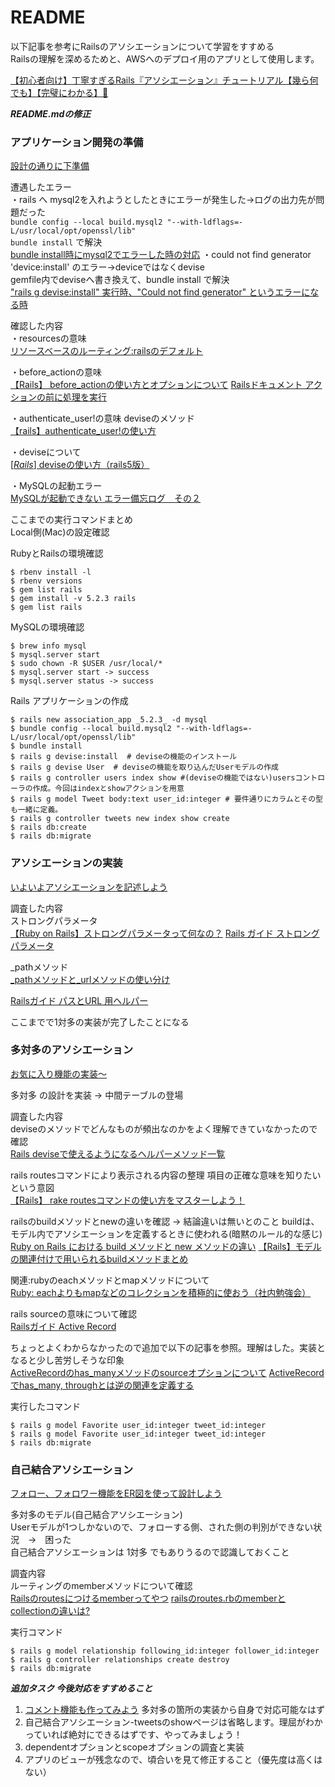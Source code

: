 # README
以下記事を参考にRailsのアソシエーションについて学習をすすめる  
Railsの理解を深めるためと、AWSへのデプロイ用のアプリとして使用します。  

[【初心者向け】丁寧すぎるRails『アソシエーション』チュートリアル【幾ら何でも】【完璧にわかる】🎸](https://qiita.com/kazukimatsumoto/items/14bdff681ec5ddac26d1)

***README.mdの修正***

### アプリケーション開発の準備

[設計の通りに下準備](https://qiita.com/kazukimatsumoto/items/14bdff681ec5ddac26d1#%E8%A8%AD%E8%A8%88%E3%81%AE%E9%80%9A%E3%82%8A%E3%81%AB%E4%B8%8B%E6%BA%96%E5%82%99)  

遭遇したエラー  
・rails へ mysql2を入れようとしたときにエラーが発生した→ログの出力先が問題だった  
   `bundle config --local build.mysql2 "--with-ldflags=-L/usr/local/opt/openssl/lib"`  
   `bundle install` で解決  
  [bundle install時にmysql2でエラーした時の対応](https://nyakanishi.work/bundle-install%E6%99%82%E3%81%ABmysql2%E3%81%A7%E3%82%A8%E3%83%A9%E3%83%BC%E3%81%97%E3%81%9F%E6%99%82%E3%81%AE%E5%AF%BE%E5%BF%9C/)
・could not find generator 'device:install' のエラー→deviceではなくdevise  
  gemfile内でdeviseへ書き換えて、bundle install で解決  
  ["rails g devise:install" 実行時、"Could not find generator" というエラーになる時](https://qiita.com/Taku0055/items/0c17d6f0de7e2e8a7f96)

確認した内容  
・resourcesの意味  
[リソースベースのルーティング:railsのデフォルト](https://railsguides.jp/routing.html#%E3%83%AA%E3%82%BD%E3%83%BC%E3%82%B9%E3%83%99%E3%83%BC%E3%82%B9%E3%81%AE%E3%83%AB%E3%83%BC%E3%83%86%E3%82%A3%E3%83%B3%E3%82%B0-rails%E3%81%AE%E3%83%87%E3%83%95%E3%82%A9%E3%83%AB%E3%83%88)

・before_actionの意味  
[【Rails】 before_actionの使い方とオプションについて](https://pikawaka.com/rails/before_action)
[Railsドキュメント アクションの前に処理を実行](https://railsdoc.com/page/before_action)

・authenticate_user!の意味 deviseのメソッド  
[【rails】authenticate_user!の使い方](https://qiita.com/gogotakataka1234/items/c7d5c0b3d8953216259e)

・deviseについて  
[[*Rails*] deviseの使い方（rails5版）](https://qiita.com/cigalecigales/items/f4274088f20832252374)

・MySQLの起動エラー  
[MySQLが起動できない エラー備忘ログ　その２](https://qiita.com/avicii2314/items/cbe938339cb80f59f5a5)

ここまでの実行コマンドまとめ  
Local側(Mac)の設定確認  

RubyとRailsの環境確認  
```
$ rbenv install -l
$ rbenv versions
$ gem list rails
$ gem install -v 5.2.3 rails
$ gem list rails 
```

MySQLの環境確認  
```
$ brew info mysql
$ mysql.server start
$ sudo chown -R $USER /usr/local/*
$ mysql.server start -> success
$ mysql.server status -> success
```

Rails アプリケーションの作成  
```
$ rails new association_app _5.2.3_ -d mysql
$ bundle config --local build.mysql2 "--with-ldflags=-L/usr/local/opt/openssl/lib"
$ bundle install
$ rails g devise:install  # deviseの機能のインストール
$ rails g devise User  # deviseの機能を取り込んだUserモデルの作成
$ rails g controller users index show #(deviseの機能ではない)usersコントローラの作成。今回はindexとshowアクションを用意
$ rails g model Tweet body:text user_id:integer # 要件通りにカラムとその型も一緒に定義。
$ rails g controller tweets new index show create
$ rails db:create
$ rails db:migrate
```

### アソシエーションの実装
[いよいよアソシエーションを記述しよう](https://qiita.com/kazukimatsumoto/items/14bdff681ec5ddac26d1#%E3%81%84%E3%82%88%E3%81%84%E3%82%88%E3%82%A2%E3%82%BD%E3%82%B7%E3%82%A8%E3%83%BC%E3%82%B7%E3%83%A7%E3%83%B3%E3%82%92%E8%A8%98%E8%BF%B0%E3%81%97%E3%82%88%E3%81%86)

 
調査した内容  
ストロングパラメータ  
[【Ruby on Rails】ストロングパラメータって何なの？](https://qiita.com/ozackiee/items/f100fd51f4839b3fdca8)
[Rails ガイド ストロングパラメータ](https://railsguides.jp/action_controller_overview.html#strong-parameters)

_pathメソッド  
[_pathメソッドと_urlメソッドの使い分け](https://qiita.com/higeaaa/items/df8feaa5b6f12e13fb6f)

[Railsガイド パスとURL
用ヘルパー](https://railsguides.jp/routing.html#%E3%83%91%E3%82%B9%E3%81%A8url%E7%94%A8%E3%83%98%E3%83%AB%E3%83%91%E3%83%BC)

ここまでで1対多の実装が完了したことになる  

### 多対多のアソシエーション
[お気に入り機能の実装〜](https://qiita.com/kazukimatsumoto/items/14bdff681ec5ddac26d1#%E3%81%8A%E6%B0%97%E3%81%AB%E5%85%A5%E3%82%8A%E6%A9%9F%E8%83%BD%E3%82%92er%E5%9B%B3%E3%82%92%E4%BD%BF%E3%81%A3%E3%81%A6%E8%A8%AD%E8%A8%88%E3%81%97%E3%82%88%E3%81%86)

多対多 の設計を実装 → 中間テーブルの登場  

調査した内容  
deviseのメソッドでどんなものが頻出なのかをよく理解できていなかったので確認  
[Rails deviseで使えるようになるヘルパーメソッド一覧](https://qiita.com/tobita0000/items/866de191635e6d74e392)

rails routesコマンドにより表示される内容の整理 項目の正確な意味を知りたいという意図  
[【Rails】 rake routesコマンドの使い方をマスターしよう！](https://pikawaka.com/rails/rake_routes)

railsのbuildメソッドとnewの違いを確認 → 結論違いは無いとのこと 
buildは、モデル内でアソシエーションを定義するときに使われる(暗黙のルール的な感じ)  
[Ruby on Rails における build メソッドと new メソッドの違い](https://qiita.com/maejimayuto/items/31c293a21c8aab1961ac)
[【Rails】モデルの関連付けで用いられるbuildメソッドまとめ](https://techtechmedia.com/build-method-rails/)

関連:rubyのeachメソッドとmapメソッドについて  
[Ruby: eachよりもmapなどのコレクションを積極的に使おう（社内勉強会）](https://techracho.bpsinc.jp/hachi8833/2020_11_06/59639)

rails sourceの意味について確認  
[Railsガイド Active Record](https://railsguides.jp/association_basics.html#has-many-through%E3%81%A8has-and-belongs-to-many%E3%81%AE%E3%81%A9%E3%81%A1%E3%82%89%E3%82%92%E9%81%B8%E3%81%B6%E3%81%8B)

ちょっとよくわからなかったので追加で以下の記事を参照。理解はした。実装となると少し苦労しそうな印象  
[ActiveRecordのhas_manyメソッドのsourceオプションについて](https://qiita.com/imotan/items/036ceffb79e294d8a063)
[ActiveRecordでhas_many, throughとは逆の関連を定義する](https://blog.toshimaru.net/belongs_to-through/)

実行したコマンド  
```
$ rails g model Favorite user_id:integer tweet_id:integer
$ rails g model Favorite user_id:integer tweet_id:integer
$ rails db:migrate
```

### 自己結合アソシエーション

[フォロー、フォロワー機能をER図を使って設計しよう](https://qiita.com/kazukimatsumoto/items/14bdff681ec5ddac26d1#%E3%83%95%E3%82%A9%E3%83%AD%E3%83%BC%E3%83%95%E3%82%A9%E3%83%AD%E3%83%AF%E3%83%BC%E6%A9%9F%E8%83%BD%E3%82%92er%E5%9B%B3%E3%82%92%E4%BD%BF%E3%81%A3%E3%81%A6%E8%A8%AD%E8%A8%88%E3%81%97%E3%82%88%E3%81%86)

多対多のモデル(自己結合アソシエーション)  
Userモデルが1つしかないので、フォローする側、された側の判別ができない状況　→　困った  
自己結合アソシエーションは 1対多 でもありうるので認識しておくこと  


調査内容  
ルーティングのmemberメソッドについて確認  
[Railsのroutesにつけるmemberってやつ](https://qiita.com/ryuuuuuuuuuu/items/607bf3ce92d80ceb9057)
[railsのroutes.rbのmemberとcollectionの違いは?](https://qiita.com/k152744/items/141345e34fc0095217fe)

実行コマンド  
```
$ rails g model relationship following_id:integer follower_id:integer
$ rails g controller relationships create destroy
$ rails db:migrate
```

***追加タスク 今後対応をすすめること***
1. [コメント機能も作ってみよう](https://qiita.com/kazukimatsumoto/items/14bdff681ec5ddac26d1#%E3%82%B3%E3%83%A1%E3%83%B3%E3%83%88%E6%A9%9F%E8%83%BD%E3%82%82%E4%BD%9C%E3%81%A3%E3%81%A6%E3%81%BF%E3%82%88%E3%81%86) 多対多の箇所の実装から自身で対応可能なはず
2. 自己結合アソシエーション-tweetsのshowページは省略します。理屈がわかっていれば絶対にできるはずです、やってみましょう！
3. dependentオプションとscopeオプションの調査と実装
4. アプリのビューが残念なので、頃合いを見て修正すること（優先度は高くはない）
